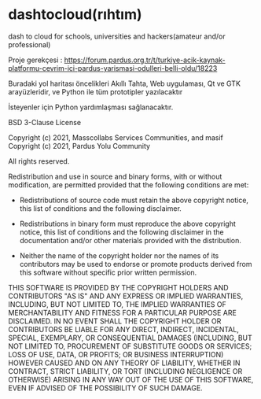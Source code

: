 # dashtocloud(rıhtım)

dash to cloud for schools, universities and hackers(amateur and/or professional)

Proje gerekçesi : https://forum.pardus.org.tr/t/turkiye-acik-kaynak-platformu-cevrim-ici-pardus-yarismasi-odulleri-belli-oldu/18223

Buradaki yol haritası öncelikleri Akıllı Tahta, Web uygulaması, Qt ve GTK arayüzleridir, ve Python ile tüm prototipler yazılacaktır

İsteyenler için Python yardımlaşması sağlanacaktır.

BSD 3-Clause License

Copyright (c) 2021, Masscollabs Services Communities, and masif
Copyright (c) 2021, Pardus Yolu Community

All rights reserved.

Redistribution and use in source and binary forms, with or without
modification, are permitted provided that the following conditions are met:

* Redistributions of source code must retain the above copyright notice, this
  list of conditions and the following disclaimer.

* Redistributions in binary form must reproduce the above copyright notice,
  this list of conditions and the following disclaimer in the documentation
  and/or other materials provided with the distribution.

* Neither the name of the copyright holder nor the names of its
  contributors may be used to endorse or promote products derived from
  this software without specific prior written permission.

THIS SOFTWARE IS PROVIDED BY THE COPYRIGHT HOLDERS AND CONTRIBUTORS "AS IS"
AND ANY EXPRESS OR IMPLIED WARRANTIES, INCLUDING, BUT NOT LIMITED TO, THE
IMPLIED WARRANTIES OF MERCHANTABILITY AND FITNESS FOR A PARTICULAR PURPOSE ARE
DISCLAIMED. IN NO EVENT SHALL THE COPYRIGHT HOLDER OR CONTRIBUTORS BE LIABLE
FOR ANY DIRECT, INDIRECT, INCIDENTAL, SPECIAL, EXEMPLARY, OR CONSEQUENTIAL
DAMAGES (INCLUDING, BUT NOT LIMITED TO, PROCUREMENT OF SUBSTITUTE GOODS OR
SERVICES; LOSS OF USE, DATA, OR PROFITS; OR BUSINESS INTERRUPTION) HOWEVER
CAUSED AND ON ANY THEORY OF LIABILITY, WHETHER IN CONTRACT, STRICT LIABILITY,
OR TORT (INCLUDING NEGLIGENCE OR OTHERWISE) ARISING IN ANY WAY OUT OF THE USE
OF THIS SOFTWARE, EVEN IF ADVISED OF THE POSSIBILITY OF SUCH DAMAGE.

